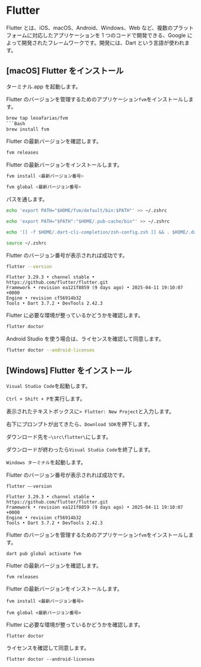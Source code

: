 # Flutter

Flutter とは、iOS、macOS、Android、Windows、Web など、複数のプラットフォームに対応したアプリケーションを 1 つのコードで開発できる、Google によって開発されたフレームワークです。開発には、Dart という言語が使われます。

## [macOS] Flutter をインストール

ターミナル.app を起動します。

Flutter のバージョンを管理するためのアプリケーション`fvm`をインストールします。

```Bash
brew tap leoafarias/fvm
```Bash
brew install fvm
```

Flutter の最新バージョンを確認します。

```Bash
fvm releases
```

Flutter の最新バージョンをインストールします。

```Bash
fvm install <最新バージョン番号>
```
```Bash
fvm global <最新バージョン番号>
```

パスを通します。

```Bash
echo 'export PATH="$HOME/fvm/default/bin:$PATH"' >> ~/.zshrc
```
```Bash
echo 'export PATH="$PATH":"$HOME/.pub-cache/bin"' >> ~/.zshrc
```
```Bash
echo '[[ -f $HOME/.dart-cli-completion/zsh-config.zsh ]] && . $HOME/.dart-cli-completion/zsh-config.zsh || true' >> ~/.zshrc  
```
```Bash
source ~/.zshrc
```

Flutter のバージョン番号が表示されれば成功です。

```Bash
flutter --version
```

```
Flutter 3.29.3 • channel stable • https://github.com/flutter/flutter.git
Framework • revision ea121f8859 (9 days ago) • 2025-04-11 19:10:07 +0000
Engine • revision cf56914b32
Tools • Dart 3.7.2 • DevTools 2.42.3
```

Flutter に必要な環境が整っているかどうかを確認します。

```Bash
flutter doctor
```

Android Studio を使う場合は、ライセンスを確認して同意します。

```Bash
flutter doctor --android-licenses
```

## [Windows] Flutter をインストール

`Visual Studio Code`を起動します。

`Ctrl + Shift + P`を実行します。

表示されたテキストボックスに`> Flutter: New Project`と入力します。

右下にプロンプトが出てきたら、`Download SDK`を押下します。

ダウンロード先を`~\src\flutter\`にします。

ダウンロードが終わったら`Visual Studio Code`を終了します。

`Windows ターミナル`を起動します。

Flutter のバージョン番号が表示されれば成功です。

```pwsh
flutter –-version
```
```
Flutter 3.29.3 • channel stable • https://github.com/flutter/flutter.git
Framework • revision ea121f8859 (9 days ago) • 2025-04-11 19:10:07 +0000
Engine • revision cf56914b32
Tools • Dart 3.7.2 • DevTools 2.42.3
```

Flutter のバージョンを管理するためのアプリケーション`fvm`をインストールします。

```pwsh
dart pub global activate fvm
```

Flutter の最新バージョンを確認します。

```pwsh
fvm releases
```

Flutter の最新バージョンをインストールします。

```pwsh
fvm install <最新バージョン番号>
```
```pwsh
fvm global <最新バージョン番号>
```

Flutter に必要な環境が整っているかどうかを確認します。

```pwsh
flutter doctor
```

ライセンスを確認して同意します。

```pwsh
flutter doctor --android-licenses
```
